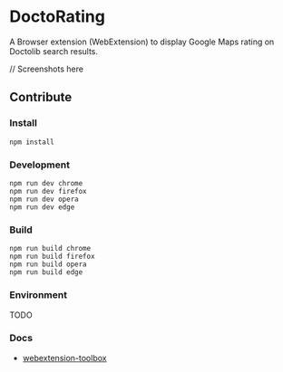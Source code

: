 # DoctoRating

A Browser extension (WebExtension) to display Google Maps rating on Doctolib search results.

// Screenshots here


## Contribute

### Install

	npm install

### Development

    npm run dev chrome
    npm run dev firefox
    npm run dev opera
    npm run dev edge

### Build

    npm run build chrome
    npm run build firefox
    npm run build opera
    npm run build edge

### Environment

TODO

### Docs

* [webextension-toolbox](https://github.com/HaNdTriX/webextension-toolbox)
